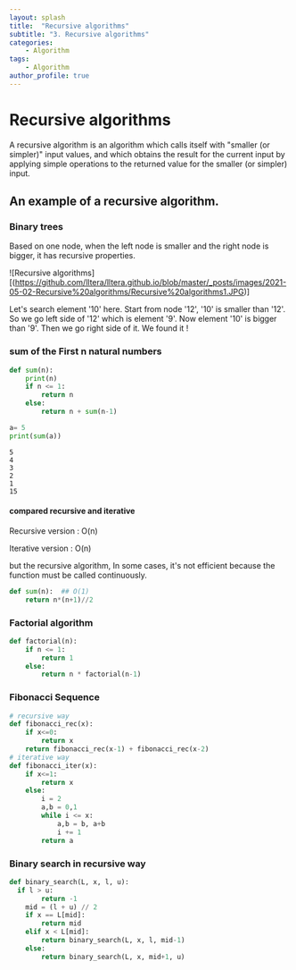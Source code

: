 ```yaml
---
layout: splash
title:  "Recursive algorithms"
subtitle: "3. Recursive algorithms"
categories:
    - Algorithm
tags:
    - Algorithm
author_profile: true
---
```


# Recursive algorithms
A recursive algorithm is an algorithm which calls itself with "smaller (or simpler)" input values, and which obtains the result for the current input by applying simple operations to the returned value for the smaller (or simpler) input.

## An example of a recursive algorithm.
### Binary trees
Based on one node, when the left node is smaller and the right node is bigger, it has recursive properties.
 
![Recursive algorithms] [(https://github.com/lltera/lltera.github.io/blob/master/_posts/images/2021-05-02-Recursive%20algorithms/Recursive%20algorithms1.JPG)]

Let's search element '10' here. Start from node '12', '10' is smaller than '12'. So we go left side of '12' which is element '9'. Now element '10' is bigger than '9'. Then we go right side of it. We found it !

### sum of the First n natural numbers


```python
def sum(n):
    print(n)
    if n <= 1:
        return n
    else:
        return n + sum(n-1)
```


```python
a= 5
print(sum(a))
```

    5
    4
    3
    2
    1
    15


#### compared recursive and iterative
Recursive version : O(n)

Iterative version : O(n)

but the recursive algorithm, In some cases, it's not efficient because the function must be called continuously.


```python
def sum(n):  ## O(1)
    return n*(n+1)//2
```

### Factorial algorithm


```python
def factorial(n):
    if n <= 1:
        return 1
    else:
        return n * factorial(n-1)
```

### Fibonacci Sequence


```python
# recursive way
def fibonacci_rec(x):
    if x<=0:
        return x
    return fibonacci_rec(x-1) + fibonacci_rec(x-2)
# iterative way
def fibonacci_iter(x):
    if x<=1:
        return x
    else:
        i = 2
        a,b = 0,1
        while i <= x:
            a,b = b, a+b
            i += 1
        return a
```

### Binary search in recursive way

```python
def binary_search(L, x, l, u):
  if l > u:
    	return -1
    mid = (l + u) // 2    
    if x == L[mid]:        
    	return mid    
   	elif x < L[mid]:        
   		return binary_search(L, x, l, mid-1)
   	else:        
   		return binary_search(L, x, mid+1, u)
```
